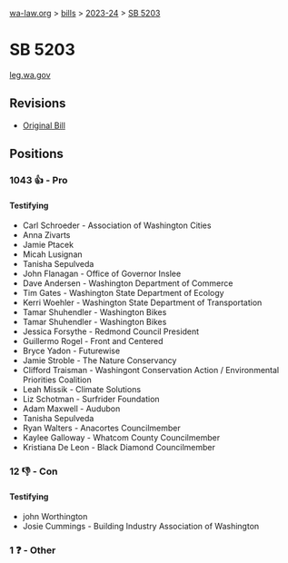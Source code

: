 [wa-law.org](/) > [bills](/bills/) > [2023-24](/bills/2023-24) > [SB 5203](/bills/2023-24/sb/5203/)

# SB 5203
[leg.wa.gov](https://app.leg.wa.gov/billsummary?BillNumber=5203&Year=2023&Initiative=false)

## Revisions
* [Original Bill](1/)

## Positions
### 1043 👍 - Pro
#### Testifying
* Carl Schroeder - Association of Washington Cities
* Anna Zivarts
* Jamie Ptacek
* Micah Lusignan
* Tanisha Sepulveda
* John Flanagan - Office of Governor Inslee
* Dave Andersen - Washington Department of Commerce
* Tim Gates - Washington State Department of Ecology
* Kerri Woehler - Washington State Department of Transportation
* Tamar Shuhendler - Washington Bikes
* Tamar Shuhendler - Washington Bikes
* Jessica Forsythe - Redmond Council President
* Guillermo Rogel - Front and Centered
* Bryce  Yadon - Futurewise
* Jamie Stroble - The Nature Conservancy
* Clifford Traisman - Washingont Conservation Action / Environmental Priorities Coalition
* Leah  Missik - Climate Solutions
* Liz Schotman - Surfrider Foundation
* Adam Maxwell - Audubon
* Tanisha Sepulveda
* Ryan  Walters - Anacortes Councilmember
* Kaylee Galloway - Whatcom County Councilmember
* Kristiana De Leon - Black Diamond Councilmember

### 12 👎 - Con
#### Testifying
* john Worthington
* Josie Cummings - Building Industry Association of Washington

### 1 ❓ - Other
